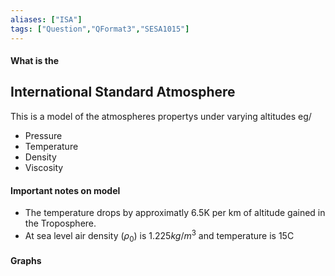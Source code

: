 ```yaml
---
aliases: ["ISA"]
tags: ["Question","QFormat3","SESA1015"]
---
```


#### What is the
## International Standard Atmosphere
This is a model of the atmospheres propertys under varying altitudes eg/
* Pressure
* Temperature
* Density
* Viscosity

#### Important notes on model
* The temperature drops by approximatly 6.5K per km of altitude gained in the Troposphere.
* At sea level air density ($\rho_0$) is $1.225 kg/m^3$ and temperature is 15C 

#### Graphs
